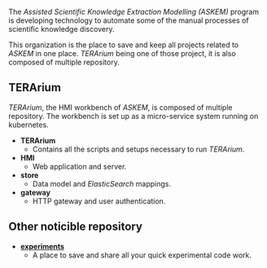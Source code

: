The _Assisted Scientific Knowledge Extraction Modelling (ASKEM)_ program is
developing technology to automate some of the manual processes of scientific
knowledge discovery.

This organization is the place to save and keep all projects related to _ASKEM_
in one place. _TERArium_ being one of those project, it is also composed of
multiple repository.

## TERArium

_TERArium_, the HMI workbench of _ASKEM_, is composed of multiple repository.
The workbench is set up as a micro-service system running on kubernetes.

* __TERArium__
  * Contains all the scripts and setups necessary to run _TERArium_.
* __HMI__
  * Web application and server.
* __store__
  * Data model and _ElasticSearch_ mappings.
* __gateway__
  * HTTP gateway and user authentication.

## Other noticible repository

* [__experiments__](https://github.com/DARPA-ASKEM/experiments)
  * A place to save and share all your quick experimental code work.
